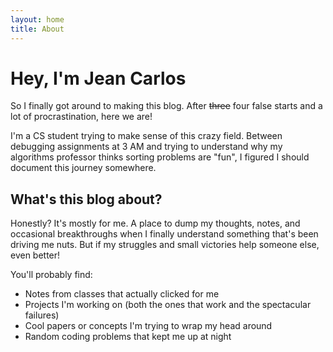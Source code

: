 ```yaml
---
layout: home
title: About
---
```

# Hey, I'm Jean Carlos

So I finally got around to making this blog. After ~~three~~ four false starts and a lot of procrastination, here we are!

I'm a CS student trying to make sense of this crazy field. Between debugging assignments at 3 AM and trying to understand why my algorithms professor thinks sorting problems are "fun", I figured I should document this journey somewhere.

## What's this blog about?

Honestly? It's mostly for me. A place to dump my thoughts, notes, and occasional breakthroughs when I finally understand something that's been driving me nuts. But if my struggles and small victories help someone else, even better!

You'll probably find:

- Notes from classes that actually clicked for me
- Projects I'm working on (both the ones that work and the spectacular failures)
- Cool papers or concepts I'm trying to wrap my head around
- Random coding problems that kept me up at night
